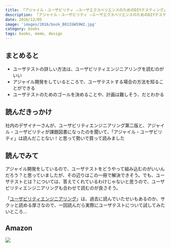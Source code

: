 ```yaml
---
title: 「アジャイル・ユーザビリティ ―ユーザエクスペリエンスのためのDIYテスティング」を読みました
description: 「アジャイル・ユーザビリティ ―ユーザエクスペリエンスのためのDIYテスティング」を読みました。サクサク読めるけれど、ユーザビリティエンジニアリングと一緒に読んだほうがいい印象
date: 2016/12/05
image: 'images/2016/book_B01IGW59W2.jpg'
category: books
tags: books, memo, design
---
```


## まとめると

- ユーザテストの詳しい方法は、ユーザビリティエンジニアリングを読むのがいい
- アジャイル開発をしているところで、ユーザテストする場合の方法を知ることができる
- ユーザテストのためのゴールを決めることや、計画は難しそう、だとわかる

## 読んだきっかけ

社内のデザイナーさんが、ユーザビリティエンジニアリング第二版と、アジャイル・ユーザビリティが課題図書になったのを聞いて、「アジャイル・ユーザビリティ」は読んだことない！と思って勢いで買って読みました

## 読んでみて

アジャイル開発をしているので、ユーザテストをどうやって組み込むのがいいんだろう？と思っていましたが、その辺りはこの一冊で解決できそう。でも、ユーザテストとは？については、答えてくれているわけじゃないと思うので、ユーザビリティエンジニアリングも合わせて読むのが良さそう。

「[ユーザビリティエンジニアリング](http://d4-1977.hatenablog.com/entry/20130304/1362415117)」は、過去に読んでいたせいもあるのか、サクッと読める厚さなので、一回読んだら実際にユーザテストについて試してみたいところ...

## Amazon

[![](http://images-jp.amazon.com/images/P/B01IGW59W2.09.MAIN._SCLZZZZZZZ_.jpg)](https://www.amazon.co.jp/dp/B01IGW59W2/)

